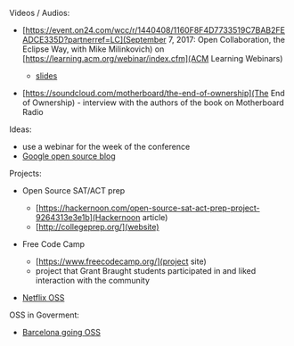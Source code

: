 <div class="lecture1">

<div class="column_date">
<p markdown="block">




</p>
</div>

<div class="column_materials">
<p markdown="block">


Videos / Audios: 

- [https://event.on24.com/wcc/r/1440408/1160F8F4D7733519C7BAB2FEADCE335D?partnerref=LC](September 7, 2017: Open Collaboration, the Eclipse Way, with Mike Milinkovich) on  [https://learning.acm.org/webinar/index.cfm](ACM Learning Webinars) 
    - [slides](https://learning.acm.org/webinar_pdfs/2017.09-ACM-Eclipse-Open-Collaboration_optimized.pdf) 
    
- [https://soundcloud.com/motherboard/the-end-of-ownership](The End of Ownership) - interview with the authors of the book on Motherboard Radio 


Ideas:
- use a webinar for the week of the conference 
- [Google open source blog](https://opensource.googleblog.com/2017/03/a-new-home-for-google-open-source.html) 




Projects:

- Open Source SAT/ACT prep
    - [https://hackernoon.com/open-source-sat-act-prep-project-9264313e3e1b](Hackernoon article)
    - [http://collegeprep.org/](website)
- Free Code Camp 
    - [https://www.freecodecamp.org/](project site)
    - project that Grant Braught students participated in and liked interaction with the community 
    
- [Netflix OSS](http://netflix.github.io/)     


OSS in Goverment:

- [Barcelona going OSS](https://linux.slashdot.org/story/18/01/15/0415219/city-of-barcelona-dumps-windows-for-linux-and-open-source-software) 





</p>
</div>

<div class="column_assign">
<p markdown="block">




</p>
</div>

</div>
